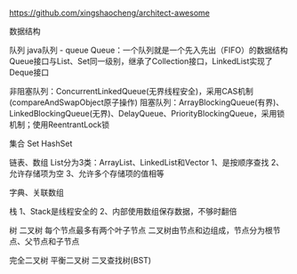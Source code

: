 https://github.com/xingshaocheng/architect-awesome

数据结构

队列
java队列 - queue
Queue：一个队列就是一个先入先出（FIFO）的数据结构
Queue接口与List、Set同一级别，继承了Collection接口，LinkedList实现了Deque接口

非阻塞队列：ConcurrentLinkedQueue(无界线程安全)，采用CAS机制(compareAndSwapObject原子操作)
阻塞队列：ArrayBlockingQueue(有界)、LinkedBlockingQueue(无界)、DelayQueue、PriorityBlockingQueue，采用锁机制；使用ReentrantLock锁

集合
Set
HashSet


链表、数组
List分为3类：ArrayList、LinkedList和Vector
1、是按顺序查找
2、允许存储项为空
3、允许多个存储项的值相等

字典、关联数组

栈
1、Stack是线程安全的
2、内部使用数组保存数据，不够时翻倍

树
二叉树
每个节点最多有两个叶子节点
二叉树由节点和边组成，节点分为根节点、父节点和子节点

完全二叉树
平衡二叉树
二叉查找树(BST)
